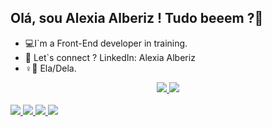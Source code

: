 ## Olá, sou Alexia Alberiz ! Tudo beeem ?🤍 
- 💻I`m a Front-End developer in training.
- 📨 Let`s connect ? LinkedIn: Alexia Alberiz
- ♀️💞️ Ela/Dela.

<div align="center">
 <a href="https://github.com/Alberizle", >
 <img altura="180em" src="https://github-readme-stats.vercel.app/api?username=alberizle&show_icons=true&theme=midnight-purple&include_all_commits=true&count_private=true"/>
 <img altura="180em" src="https://github-readme-stats.vercel.app/api/top-langs/?username=alberizle&layout=compact&langs_count=7&theme=midnight-purple"/>
</div>
  
  <div style="display: inline_block"><br>
    <img src="https://cdn.jsdelivr.net/gh/devicons/devicon/icons/html5/html5-original.svg" />
    <img src="https://cdn.jsdelivr.net/gh/devicons/devicon/icons/css3/css3-original.svg" />
    <img src="https://cdn.jsdelivr.net/gh/devicons/devicon/icons/php/php-original.svg" />
    <img src="https://cdn.jsdelivr.net/gh/devicons/devicon/icons/mysql/mysql-original.svg" />
</div>
  
  ##
